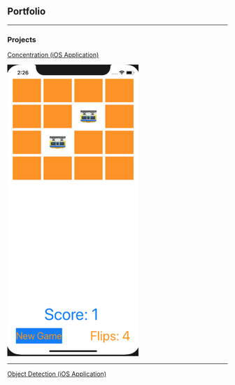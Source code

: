 ## Portfolio

---

### Projects

[Concentration (iOS Application)](https://github.com/omizrahi99/Concentration-iOS-Application)
<div>
  <img src="/images/concentration.png" width=300/>
</div>

---
[Object Detection (iOS Application)](https://github.com/omizrahi99/ObjectDetection)
